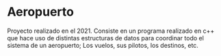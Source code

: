 # Aeropuerto
Proyecto realizado en el 2021. Consiste en un programa realizado en c++ que hace uso de distintas estructuras de datos para coordinar todo el sistema de un aeropuerto; Los vuelos, sus pilotos, los destinos, etc. 
